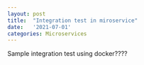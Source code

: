 ```yaml
---
layout: post
title:  "Integration test in miroservice"
date:   '2021-07-01'
categories: Microservices
---
```


Sample integration test using docker????
